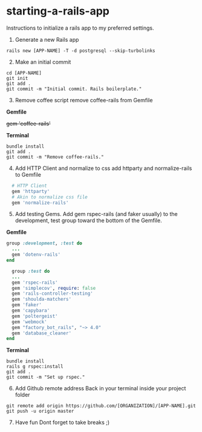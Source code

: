 # starting-a-rails-app
Instructions to initialize a rails app to my preferred settings.

1. Generate a new Rails app
  ```
  rails new [APP-NAME] -T -d postgresql --skip-turbolinks
  ```

2. Make an initial commit
  ```
  cd [APP-NAME]
  git init
  git add .
  git commit -m "Initial commit. Rails boilerplate."
  ```

3. Remove coffee script
  remove coffee-rails from Gemfile

  **Gemfile**

  ~~gem 'coffee-rails'~~

  **Terminal**
  ```
  bundle install
  git add .
  git commit -m "Remove coffee-rails."
  ```
  
4. Add HTTP Client and normalize to css
  add httparty and normalize-rails to Gemfile
  
  ```ruby
    # HTTP Client
    gem 'httparty'
    # Akin to normalize css file
    gem 'normalize-rails'
  ```


5. Add testing Gems.
  Add gem rspec-rails (and faker usually) to the development, test group toward the bottom of the Gemfile.

  **Gemfile**
  ```ruby
  group :development, :test do
    ...
    gem 'dotenv-rails'
  end
  ```
  
  ```ruby  
    group :test do
    ...
    gem 'rspec-rails'
    gem 'simplecov', require: false
    gem 'rails-controller-testing'
    gem 'shoulda-matchers'
    gem 'faker'
    gem 'capybara'
    gem 'poltergeist'
    gem 'webmock'
    gem "factory_bot_rails", "~> 4.0"
    gem 'database_cleaner'
  end
  ```

  **Terminal**
  ```
  bundle install
  rails g rspec:install
  git add .
  git commit -m "Set up rspec."
  ```

6. Add Github remote address
  Back in your terminal inside your project folder

  ```
  git remote add origin https://github.com/[ORGANIZATION]/[APP-NAME].git
  git push -u origin master
  ```

7. Have fun
  Dont forget to take breaks ;)
